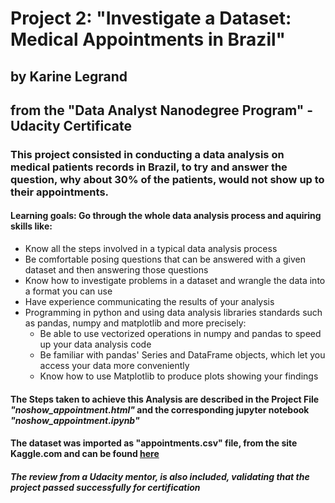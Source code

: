 # Project 2: "Investigate a Dataset: Medical Appointments in Brazil"
## by Karine Legrand

## from the "Data Analyst Nanodegree Program" - Udacity Certificate

### This project consisted in conducting a data analysis on medical patients records in Brazil, to try and answer the question, why about 30% of the patients, would not show up to their appointments.

#### Learning goals: Go through the whole data analysis process and aquiring skills like:
 - Know all the steps involved in a typical data analysis process
 - Be comfortable posing questions that can be answered with a given dataset and then answering those questions
 - Know how to investigate problems in a dataset and wrangle the data into a format you can use
 - Have experience communicating the results of your analysis
 - Programming in python and using data analysis libraries standards such as pandas, numpy and matplotlib and more precisely:
   - Be able to use vectorized operations in numpy and pandas to speed up your data analysis code
   - Be familiar with pandas' Series and DataFrame objects, which let you access your data more conveniently
   - Know how to use Matplotlib to produce plots showing your findings


#### The Steps taken to achieve this Analysis are described in the Project File _"noshow\_appointment.html"_ and the corresponding jupyter notebook _"noshow\_appointment.ipynb"_

#### The dataset was imported as "appointments.csv" file, from the site Kaggle.com and can be found [here](https://www.kaggle.com/joniarroba/noshowappointments)

#### _The review from a Udacity mentor, is also included, validating that the project passed successfully for certification_

